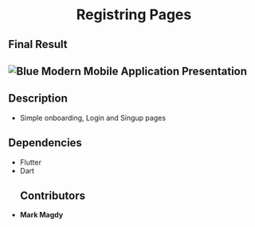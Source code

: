 <h1 align="center">Registring Pages</h1>

## Final Result 
![Blue Modern Mobile Application Presentation](https://github.com/MarkMagdyShawky/registering_pages/assets/106816564/181f8ac1-833d-46fd-91b6-6caa917113e1)
--------------------------------------------------------------
## Description
- Simple onboarding, Login and Singup pages

  
## Dependencies
- Flutter
- Dart
  ## Contributors
- __Mark Magdy__
